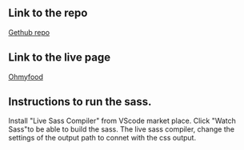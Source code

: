 ## Link to the repo

[Gethub repo](https://github.com/dennislimbu/dennislimbu.github.io)

## Link to the live page

[Ohmyfood](https://dennislimbu.github.io/index.html)

## Instructions to run the sass.

Install "Live Sass Compiler" from VScode market place.
Click "Watch Sass"to be able to build the sass.
The live sass compiler, change the settings of the output path to connet with the css output.
